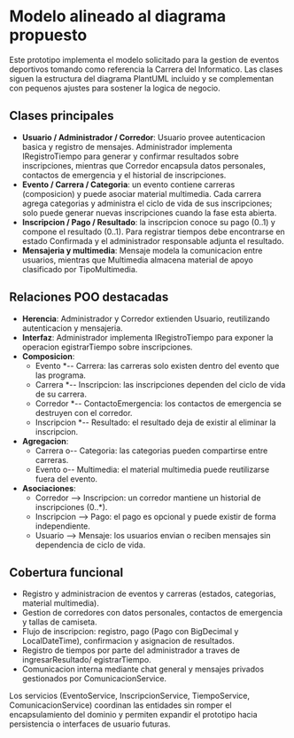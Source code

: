 ﻿# Modelo alineado al diagrama propuesto

Este prototipo implementa el modelo solicitado para la gestion de eventos deportivos tomando como referencia la Carrera del Informatico. Las clases siguen la estructura del diagrama PlantUML incluido y se complementan con pequenos ajustes para sostener la logica de negocio.

## Clases principales
- **Usuario / Administrador / Corredor**: Usuario provee autenticacion basica y registro de mensajes. Administrador implementa IRegistroTiempo para generar y confirmar resultados sobre inscripciones, mientras que Corredor encapsula datos personales, contactos de emergencia y el historial de inscripciones.
- **Evento / Carrera / Categoria**: un evento contiene carreras (composicion) y puede asociar material multimedia. Cada carrera agrega categorias y administra el ciclo de vida de sus inscripciones; solo puede generar nuevas inscripciones cuando la fase esta abierta.
- **Inscripcion / Pago / Resultado**: la inscripcion conoce su pago (0..1) y compone el resultado (0..1). Para registrar tiempos debe encontrarse en estado Confirmada y el administrador responsable adjunta el resultado.
- **Mensajeria y multimedia**: Mensaje modela la comunicacion entre usuarios, mientras que Multimedia almacena material de apoyo clasificado por TipoMultimedia.

## Relaciones POO destacadas
- **Herencia**: Administrador y Corredor extienden Usuario, reutilizando autenticacion y mensajeria.
- **Interfaz**: Administrador implementa IRegistroTiempo para exponer la operacion egistrarTiempo sobre inscripciones.
- **Composicion**:
  - Evento *-- Carrera: las carreras solo existen dentro del evento que las programa.
  - Carrera *-- Inscripcion: las inscripciones dependen del ciclo de vida de su carrera.
  - Corredor *-- ContactoEmergencia: los contactos de emergencia se destruyen con el corredor.
  - Inscripcion *-- Resultado: el resultado deja de existir al eliminar la inscripcion.
- **Agregacion**:
  - Carrera o-- Categoria: las categorias pueden compartirse entre carreras.
  - Evento o-- Multimedia: el material multimedia puede reutilizarse fuera del evento.
- **Asociaciones**:
  - Corredor --> Inscripcion: un corredor mantiene un historial de inscripciones (0..*).
  - Inscripcion --> Pago: el pago es opcional y puede existir de forma independiente.
  - Usuario --> Mensaje: los usuarios envian o reciben mensajes sin dependencia de ciclo de vida.

## Cobertura funcional
- Registro y administracion de eventos y carreras (estados, categorias, material multimedia).
- Gestion de corredores con datos personales, contactos de emergencia y tallas de camiseta.
- Flujo de inscripcion: registro, pago (Pago con BigDecimal y LocalDateTime), confirmacion y asignacion de resultados.
- Registro de tiempos por parte del administrador a traves de ingresarResultado/egistrarTiempo.
- Comunicacion interna mediante chat general y mensajes privados gestionados por ComunicacionService.

Los servicios (EventoService, InscripcionService, TiempoService, ComunicacionService) coordinan las entidades sin romper el encapsulamiento del dominio y permiten expandir el prototipo hacia persistencia o interfaces de usuario futuras.
